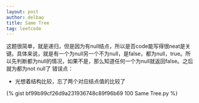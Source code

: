 ```yaml
---
layout: post
author: delbao
title: Same Tree
tag: leetcode
---
```


这题很简单，就是递归，但是因为有null结点，所以是否code能写得很neat是关键。具体来说，就是有一个为null另一个不为null，是false，都为null，true。所以先判断都为null的情况，如果不是，那么知道任何一个为null就返回false。之后就为都为not null了
错误点：
 
- 光想着结构比较，忘了两个对应结点值的比较了

{% gist bf99b99cf26d9a231936748c89f96b69 100 Same Tree.py %}
